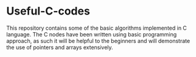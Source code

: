 # Useful-C-codes
This repository contains some of the basic algorithms implemented in C language.
The C nodes have been written using basic programming approach, as such it will be helpful to the beginners and will demonstrate the use of pointers and arrays extensively.
